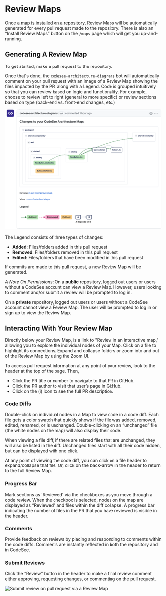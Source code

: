 # Review Maps

Once [a map is installed on a repository](./installation.md), Review Maps will be automatically generated for every pull request made to the repository. There is also an “Install Review Maps” button on the `/maps` page which will get you up-and-running. 

## Generating A Review Map

To get started, make a pull request to the repository.

Once that's done, the `codesee-architecture-diagrams` bot will automatically comment on your pull request with an image of a Review Map showing the files impacted by the PR, along with a Legend. Code is grouped intuitively so that you can review based on logic and functionality. For example, choose to review left to right (general to more specific) or review sections based on type (back-end vs. front-end changes, etc.)

![Generated Review Map showing a pull request](img/review-map.png)

The Legend consists of three types of changes:

* **Added**: Files/folders added in this pull request
* **Removed**: Files/folders removed in this pull request
* **Edited**: Files/folders that have been modified in this pull request

If commits are made to this pull request, a new Review Map will be generated.

_A Note On Permissions_: 
On a **public** repository, logged out users or users without a CodeSee account can view a Review Map. However, users looking to comment and/or submit a review will be prompted to log in.

On a **private** repository, logged out users or users without a CodeSee account cannot view a Review Map. The user will be prompted to log in or sign up to view the Review Map.

## Interacting With Your Review Map

Directly below your Review Map, is a link to "Review in an interactive map," allowing you to explore the individual nodes of your Map. Click on a file to highlight its connections. Expand and collapse folders or zoom into and out of the Review Map by using the Zoom UI. 

To access pull request information at any point of your review, look to the header at the top of the page. Then,
  * Click the PR title or number to navigate to that PR in GitHub.
  * Click the PR author to visit that user’s page in GitHub.
  * Click on the (i) icon to see the full PR description.

### Code Diffs

Double-click on individual nodes in a Map to view code in a code diff. Each file gets a color swatch that quickly shows if the file was added, removed, edited, renamed, or is unchanged. Double-clicking on an “unchanged” file (the white nodes on the map) will also display their code.

When viewing a file diff, if there are related files that are unchanged, they will also be listed in the diff. Unchanged files start with all their code hidden, but can be displayed with one click.

At any point of viewing the code diff, you can click on a file header to expand/collapse that file. Or, click on the back-arrow in the header to return to the full Review Map.

### Progress Bar

Mark sections as 'Reviewed' via the checkboxes as you move through a code review. When the checkbox is selected, nodes on the map are displayed as “Reviewed” and files within the diff collapse. A progress bar indicating the number of files in the PR that you have reviewed is visible in the header. 

### Comments

Provide feedback on reviews by placing and responding to comments within the code diffs. Comments are instantly reflected in both the repository and in CodeSee.

### Submit Reviews

Click the “Review” button in the header to make a final review comment either approving, requesting changes, or commenting on the pull request. 

![Submit review on pull request via a Review Map](img/reviewed.gif)
